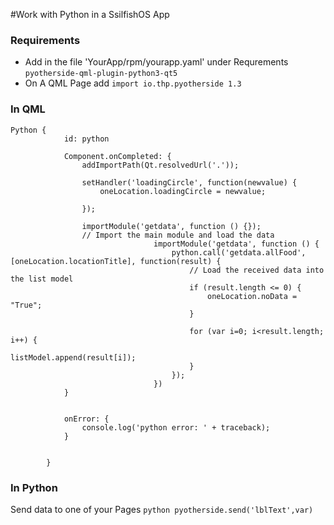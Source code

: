 #Work with Python in a SsilfishOS App

### Requirements

- Add in the file 'YourApp/rpm/yourapp.yaml' under Requrements  ```pyotherside-qml-plugin-python3-qt5```
- On A QML Page add ```import io.thp.pyotherside 1.3```

### In QML
```
Python {
            id: python

            Component.onCompleted: {
                addImportPath(Qt.resolvedUrl('.'));

                setHandler('loadingCircle', function(newvalue) {
                    oneLocation.loadingCircle = newvalue;

                });

                importModule('getdata', function () {});
                // Import the main module and load the data
                                importModule('getdata', function () {
                                    python.call('getdata.allFood', [oneLocation.locationTitle], function(result) {
                                        // Load the received data into the list model
                                        if (result.length <= 0) {
                                            oneLocation.noData = "True";
                                        }

                                        for (var i=0; i<result.length; i++) {
                                            listModel.append(result[i]);
                                        }
                                    });
                                })
            }


            onError: {
                console.log('python error: ' + traceback);
            }


        } 
``` 
### In Python

Send data to one of your Pages ```python pyotherside.send('lblText',var)``` 
